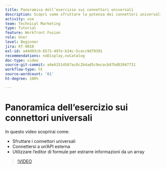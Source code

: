 ```yaml
---
title: Panoramica dell’esercizio sui connettori universali
description: Scopri come sfruttare la potenza dei connettori universali, connettersi a un’API esterna ed estrarre informazioni da un array, il tutto in  [!DNL Adobe Workfront Fusion].
activity: use
team: Technical Marketing
type: Tutorial
feature: Workfront Fusion
role: User
level: Beginner
jira: KT-9010
exl-id: a44d93cb-6572-497e-b24c-5cacc9d79391
recommendations: noDisplay,noCatalog
doc-type: video
source-git-commit: a4e61514567ac8c2b4ad5c9ecacb87bd83947731
workflow-type: ht
source-wordcount: '61'
ht-degree: 100%

---
```


# Panoramica dell’esercizio sui connettori universali

In questo video scoprirai come:

* Sfruttare i connettori universali
* Connettersi a un’API esterna
* Utilizzare l’editor di formule per estrarre informazioni da un array

>[!VIDEO](https://video.tv.adobe.com/v/335269/?quality=12&learn=on)
